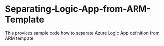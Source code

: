 # Separating-Logic-App-from-ARM-Template
This provides sample code how to separate Azure Logic App definition from ARM template
